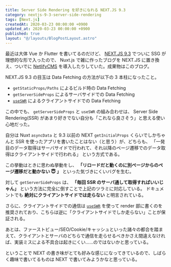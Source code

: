 ```yaml
---
title: Server Side Rendering を好きになれる NEXT.JS 9.3
category: nextjs-9-3-server-side-rendering
tags: [Next.js]
createdAt: 2020-03-23 00:00:00 +0900
updated_at: 2020-03-23 00:00:00 +0900
published: true
layout: "@/layouts/BlogPostLayout.astro"
---
```


最近は大体 Vue か Flutter を書いてるのだけど、 [NEXT.JS 9.3](https://nextjs.org/blog/next-9-3) でついに SSG が理想的な形で入ったので、 Nuxt.js で雑に作ったブログを NEXT.JS に置き換え、ついでに [NetlifyCMS](https://www.netlifycms.org/) を導入したりしていた。成果物はこのブログ。

NEXT.JS 9.3 の目玉は Data Fetching の方法が以下の 3 本柱になったこと。

- `getStaticProps/Paths` によるビルド時の Data Fetching
- `getServerSideProps` によるサーバサイドでの Data Fetching
- [`useSWR`](https://github.com/zeit/swr) によるクライアントサイドでの Data Fetching

この中でも、 `getServerSideProps` と `useSWR` の組み合わせは、 Server Side Rendering(SSR) があまり好きでない自分も「これなら良さそう」と思える使い心地だった。

自分は Nuxt `asyncData` と 9.3 以前の NEXT `getInitialProps` くらいでしかちゃんと SSR を使ったアプリを書いたことはない（と思う）が、どちらも、
「一発目のデータ取得はサーバサイドで行われて、それ以降のページ遷移でのデータ取得はクライアントサイドで行われる」
という方式である。

この挙動はときに思わぬ挙動をし、 **「リロードだと動くのに別ページからのページ遷移だと動かない :innocent: 」** といった気づきにくいバグを生む。

対して `getServerSideProps` は、 **「毎回 SSR のサーバ通して取得すればいいじゃん」** という方法に完全に倒すことで上記のツラミに対応している。
ドキュメントでも **絶対にクライアントサイドでは走らない** と明言されている。

さらに、クライアントサイドでの通信は [`useSWR`](https://github.com/zeit/swr) を使って render 部に書くのを推奨されており、こちらは逆に「クライアントサイドでしか走らない」ことが保証される。

あとは、ファーストビュー/SEO/Cookie/キャッシュといった諸々の都合を踏まえて、クライアントとサーバのどちらで通信を走らせるべきかさえ間違えなければ、実装ミスによる不具合は起きにくい……のではないかと思っている。

ということで NEXT の書き味がとても好みな感じになってきているので、しばらく趣味で書いてるものは NEXT で書いてみようかなと思っている。
